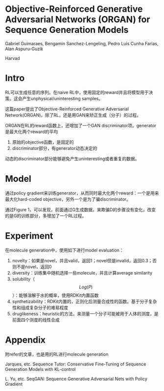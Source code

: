 # Objective-Reinforced Generative Adversarial Networks (ORGAN) for Sequence Generation Models

Gabriel Guimaraes, Bengamin Sanchez-Lengeling, Pedro Luis Cunha Farias, Alan Aspuru-Guzik

Harvad

# Intro

RL可以生成任意的序列。在naive RL中，使用固定的reward并且将模型用于决策。这会产生unphysical/uninteresting samples。

这篇paper提出了Objective-Reinforced Generative Adversarial Network(ORGAN)，除了RL，还是用GAN来矫正生成（分子）的过程。

ORGAN在RL的reward函数上，还增加了一个GAN discriminator项。generator是最大化两个reward的平均
1. 原始的objective函数，是固定的
2. discriminator部分，有generator动态决定的

动态的discriminator部分能够避免产生uninteresting或者重复的数据。

# Model

通过policy gradient来训练generator，从而同时最大化两个reward：一个是用来最大化hard-coded objective，另外一个是为了骗discriminator。

通过Figure 1，可以发现，前面通过G生成数据，来欺骗D的步骤没有变化，改变的是G的训练部分，多增加了一个RL过程。

# Experiment

在molecule generation中，使用如下进行model evaluation：

1. novelty：如果是novel，并且valid，返回1；novel但是invalid，返回0.3；否则不是novel，返回0
2. diversity：训练集中随机选择一些molecule，并且计算average similarity
3. solubility（$$Log(P)$$）：能够溶解于水的概率，使用RDKit内置函数
4. synthetizability：RDKit内置的，正则化后测量合成性的函数。基于分子复杂性和组成复杂分子的难易程度
5. druglikeness：heuristic的方法，来测量一个分子可能被用于人体的测度，是前面四个测度的线性合成

# Appendix

附refer的文章，也是用的RL进行molecule generation

Jarques, etc. Sequence Tutor: Conservative Fine-Tuning of Sequence Generation Models with KL-control

L. Yu, etc. SeqGAN: Sequence Generative Adversarial Nets with Policy Gradient